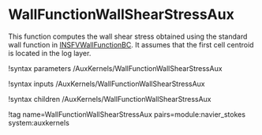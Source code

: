 # WallFunctionWallShearStressAux

This function computes the wall shear stress obtained using the standard
wall function in [INSFVWallFunctionBC](source/fvbcs/INSFVWallFunctionBC.md).
It assumes that the first cell centroid is located in the log layer.

!syntax parameters /AuxKernels/WallFunctionWallShearStressAux

!syntax inputs /AuxKernels/WallFunctionWallShearStressAux

!syntax children /AuxKernels/WallFunctionWallShearStressAux

!tag name=WallFunctionWallShearStressAux pairs=module:navier_stokes system:auxkernels
